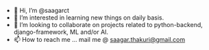 - 👋 Hi, I’m @saagarct
- 👀 I’m interested in learning new things on daily basis.
- 💞️ I’m looking to collaborate on projects related to python-backend, django-framework, ML and/or AI.
- 📫 How to reach me ... mail me @ saagar.thakuri@gmail.com

<!---
saagarct/saagarct is a ✨ special ✨ repository because its `README.md` (this file) appears on your GitHub profile.
You can click the Preview link to take a look at your changes.
--->
